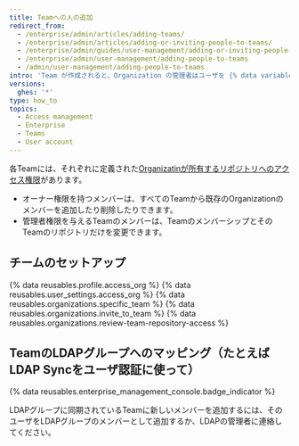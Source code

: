 ```yaml
---
title: Teamへの人の追加
redirect_from:
  - /enterprise/admin/articles/adding-teams/
  - /enterprise/admin/articles/adding-or-inviting-people-to-teams/
  - /enterprise/admin/guides/user-management/adding-or-inviting-people-to-teams/
  - /enterprise/admin/user-management/adding-people-to-teams
  - /admin/user-management/adding-people-to-teams
intro: 'Team が作成されると、Organization の管理者はユーザを {% data variables.product.product_location %} から Team に追加し、どのリポジトリにアクセスできるようにするかを決定できます。'
versions:
  ghes: '*'
type: how_to
topics:
  - Access management
  - Enterprise
  - Teams
  - User account
---
```


各Teamには、それぞれに定義された[Organizatinが所有するリポジトリへのアクセス権限](/articles/permission-levels-for-an-organization)があります。

- オーナー権限を持つメンバーは、すべてのTeamから既存のOrganizationのメンバーを追加したり削除したりできます。
- 管理者権限を与えるTeamのメンバーは、TeamのメンバーシップとそのTeamのリポジトリだけを変更できます。

## チームのセットアップ

{% data reusables.profile.access_org %}
{% data reusables.user_settings.access_org %}
{% data reusables.organizations.specific_team %}
{% data reusables.organizations.invite_to_team %}
{% data reusables.organizations.review-team-repository-access %}

## TeamのLDAPグループへのマッピング（たとえばLDAP Syncをユーザ認証に使って）

{% data reusables.enterprise_management_console.badge_indicator %}

LDAPグループに同期されているTeamに新しいメンバーを追加するには、そのユーザをLDAPグループのメンバーとして追加するか、LDAPの管理者に連絡してください。
